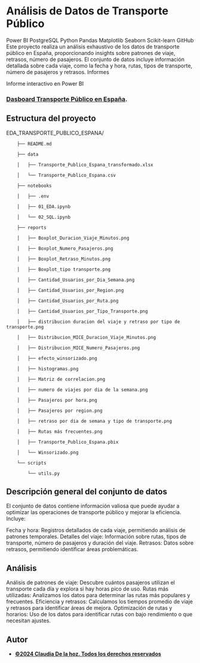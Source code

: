# Análisis de Datos de Transporte Público
Power BI PostgreSQL Python Pandas Matplotlib Seaborn Scikit-learn GitHub
Este proyecto realiza un análisis exhaustivo de los datos de transporte público en España, proporcionando insights sobre patrones de viaje, retrasos, número de pasajeros. El conjunto de datos incluye información detallada sobre cada viaje, como la fecha y hora, rutas, tipos de transporte, número de pasajeros y retrasos.
Informes

Informe interactivo en Power BI

### [Dasboard Transporte Público en España](https://app.powerbi.com/links/DKmfGKumDy?ctid=5fd5460a-b425-49de-9bd0-fcd26270d30c&pbi_source=linkShare).

## Estructura del proyecto

EDA_TRANSPORTE_PUBLICO_ESPANA/


        ├── README.md
        
        ├── data
        
        │   ├── Transporte_Publico_Espana_transformado.xlsx
        
        │   └── Transporte_Publico_Espana.csv
        
        ├── notebooks
        
        │   ├── .env
        
        │   ├── 01_EDA.ipynb
        
        │   └── 02_SQL.ipynb
        
        ├── reports
        
        │   ├── Boxplot_Duracion_Viaje_Minutos.png
        
        │   ├── Boxplot_Numero_Pasajeros.png
        
        │   ├── Boxplot_Retraso_Minutos.png
        
        │   ├── Boxplot_tipo transporte.png
        
        │   ├── Cantidad_Usuarios_por_Dia_Semana.png
        
        │   ├── Cantidad_Usuarios_por_Region.png
        
        │   ├── Cantidad_Usuarios_por_Ruta.png
        
        │   ├── Cantidad_Usuarios_por_Tipo_Transporte.png
        
        │   ├── distribucion duracion del viaje y retraso por tipo de transporte.png
        
        │   ├── Distribucion_MICE_Duracion_Viaje_Minutos.png
        
        │   ├── Distribucion_MICE_Numero_Pasajeros.png
        
        │   ├── efecto_winsorizado.png
        
        │   ├── histogramas.png
        
        │   ├── Matriz de correlacion.png
        
        │   ├── numero de viajes por dia de la semana.png
        
        │   ├── Pasajeros por hora.png
        
        │   ├── Pasajeros por region.png
        
        │   ├── retraso por dia de semana y tipo de transporte.png
        
        │   ├── Rutas más frecuentes.png
        
        │   ├── Transporte_Publico_Espana.pbix

        │   └── Winsorizado.png
        
        └── scripts
        
            └── utils.py
    
## Descripción general del conjunto de datos
El conjunto de datos contiene información valiosa que puede ayudar a optimizar las operaciones de transporte público y mejorar la eficiencia. Incluye:

Fecha y hora: Registros detallados de cada viaje, permitiendo análisis de patrones temporales.
Detalles del viaje: Información sobre rutas, tipos de transporte, número de pasajeros y duración del viaje.
Retrasos: Datos sobre retrasos, permitiendo identificar áreas problemáticas.

## Análisis

Análisis de patrones de viaje: Descubre cuántos pasajeros utilizan el transporte cada día y explora si hay horas pico de uso.
Rutas más utilizadas: Analizamos los datos para determinar las rutas más populares y frecuentes.
Eficiencia y retrasos: Calculamos los tiempos promedio de viaje y retrasos para identificar áreas de mejora.
Optimización de rutas y horarios: Uso de los datos para identificar rutas con bajo rendimiento o que necesitan ajustes.

## Autor
- <ins><b>©2024 Claudia De la hoz. Todos los derechos reservados</b></ins>
